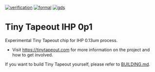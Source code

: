 [![verification](../../actions/workflows/verification.yaml/badge.svg)](../../actions/workflows/verification.yaml)
[![formal](../../actions/workflows/formal.yaml/badge.svg)](../../actions/workflows/formal.yaml)
[![gds](../../actions/workflows/gds.yaml/badge.svg)](../../actions/workflows/gds.yaml)

# Tiny Tapeout IHP 0p1

Experimental Tiny Tapeout chip for IHP 0.13um process.

- Visit https://tinytapeout.com for more information on the project and how to get involved.

If you want to build Tiny Tapeout yourself, please refer to [BUILDING.md](BUILDING.md).
